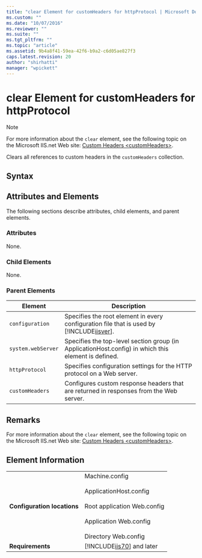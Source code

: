 ```yaml
---
title: "clear Element for customHeaders for httpProtocol | Microsoft Docs"
ms.custom: ""
ms.date: "10/07/2016"
ms.reviewer: ""
ms.suite: ""
ms.tgt_pltfrm: ""
ms.topic: "article"
ms.assetid: 9b4a8f41-59ea-42f6-b9a2-c6d05ae827f3
caps.latest.revision: 20
author: "shirhatti"
manager: "wpickett"
---
```

# clear Element for customHeaders for httpProtocol
> [!NOTE]
>  For more information about the `clear` element, see the following topic on the Microsoft IIS.net Web site: [Custom Headers \<customHeaders>](http://www.iis.net/ConfigReference/system.webServer/httpProtocol/customHeaders).  
  
 Clears all references to custom headers in the `customHeaders` collection.  
  
## Syntax  
  
## Attributes and Elements  
 The following sections describe attributes, child elements, and parent elements.  
  
### Attributes  
 None.  
  
### Child Elements  
 None.  
  
### Parent Elements  
  
|Element|Description|  
|-------------|-----------------|  
|`configuration`|Specifies the root element in every configuration file that is used by [!INCLUDE[iisver](../../reference/admin/includes/iisver-md.md)].|  
|`system.webServer`|Specifies the top-level section group (in ApplicationHost.config) in which this element is defined.|  
|`httpProtocol`|Specifies configuration settings for the HTTP protocol on a Web server.|  
|`customHeaders`|Configures custom response headers that are returned in responses from the Web server.|  
  
## Remarks  
 For more information about the `clear` element, see the following topic on the Microsoft IIS.net Web site: [Custom Headers \<customHeaders>](http://www.iis.net/ConfigReference/system.webServer/httpProtocol/customHeaders).  
  
## Element Information  
  
|||  
|-|-|  
|**Configuration locations**|Machine.config<br /><br /> ApplicationHost.config<br /><br /> Root application Web.config<br /><br /> Application Web.config<br /><br /> Directory Web.config|  
|**Requirements**|[!INCLUDE[iis70](../../reference/admin/includes/iis70-md.md)] and later|